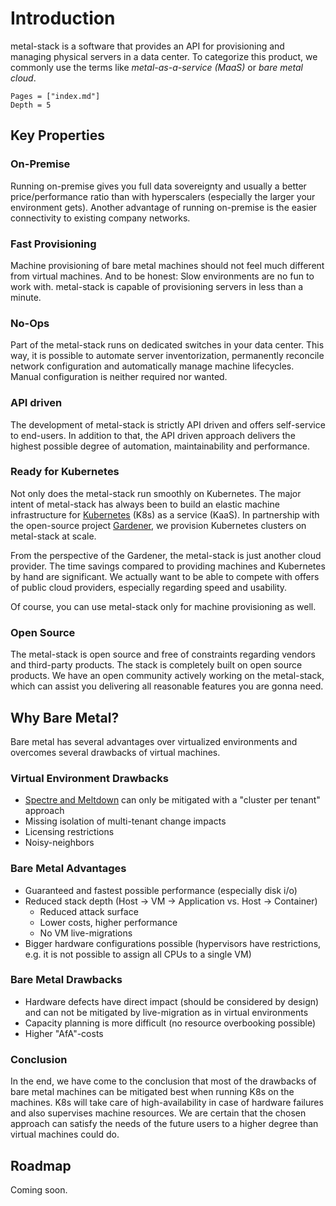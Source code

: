 # Introduction

metal-stack is a software that provides an API for provisioning and managing physical servers in a data center. To categorize this product, we commonly use the terms like _metal-as-a-service (MaaS)_ or _bare metal cloud_.

```@contents
Pages = ["index.md"]
Depth = 5
```

## Key Properties

### On-Premise

Running on-premise gives you full data sovereignty and usually a better price/performance ratio than with hyperscalers (especially the larger your environment gets). Another advantage of running on-premise is the easier connectivity to existing company networks.

### Fast Provisioning

Machine provisioning of bare metal machines should not feel much different from virtual machines. And to be honest: Slow environments are no fun to work with. metal-stack is capable of provisioning servers in less than a minute.

### No-Ops

Part of the metal-stack runs on dedicated switches in your data center. This way, it is possible to automate server inventorization, permanently reconcile network configuration and automatically manage machine lifecycles. Manual configuration is neither required nor wanted.

### API driven

The development of metal-stack is strictly API driven and offers self-service to end-users. In addition to that, the API driven approach delivers the highest possible degree of automation, maintainability and performance.

### Ready for Kubernetes

Not only does the metal-stack run smoothly on Kubernetes. The major intent of metal-stack has always been to build an elastic machine infrastructure for [Kubernetes](https://kubernetes.io/) (K8s) as a service (KaaS). In partnership with the open-source project [Gardener](https://gardener.cloud/), we provision Kubernetes clusters on metal-stack at scale.

From the perspective of the Gardener, the metal-stack is just another cloud provider. The time savings compared to providing machines and Kubernetes by hand are significant. We actually want to be able to compete with offers of public cloud providers, especially regarding speed and usability.

Of course, you can use metal-stack only for machine provisioning as well.

### Open Source

The metal-stack is open source and free of constraints regarding vendors and third-party products. The stack is completely built on open source products. We have an open community actively working on the metal-stack, which can assist you delivering all reasonable features you are gonna need.

## Why Bare Metal?

Bare metal has several advantages over virtualized environments and overcomes several drawbacks of virtual machines.

### Virtual Environment Drawbacks

- [Spectre and Meltdown](https://meltdownattack.com/) can only be mitigated with a "cluster per tenant" approach
- Missing isolation of multi-tenant change impacts
- Licensing restrictions
- Noisy-neighbors

### Bare Metal Advantages

- Guaranteed and fastest possible performance (especially disk i/o)
- Reduced stack depth (Host -> VM -> Application vs. Host -> Container)
  - Reduced attack surface
  - Lower costs, higher performance
  - No VM live-migrations
- Bigger hardware configurations possible (hypervisors have restrictions, e.g. it is not possible to assign all CPUs to a single VM)

### Bare Metal Drawbacks

- Hardware defects have direct impact (should be considered by design) and can not be mitigated by live-migration as in virtual environments
- Capacity planning is more difficult (no resource overbooking possible)
- Higher "AfA"-costs

### Conclusion

In the end, we have come to the conclusion that most of the drawbacks of bare metal machines can be mitigated best when running K8s on the machines. K8s will take care of high-availability in case of hardware failures and also supervises machine resources. We are certain that the chosen approach can satisfy the needs of the future users to a higher degree than virtual machines could do.

## Roadmap

Coming soon.
